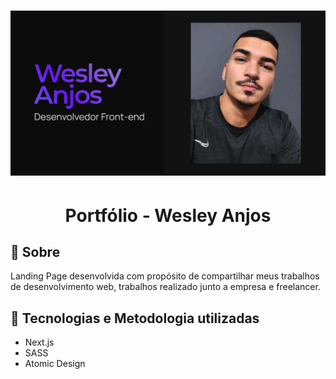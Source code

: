 <h1 align="center">
  <img alt="Banner Portfólio" title="Banner Portfólio" src=".github/banner-portfolio.png" />
</h1>

<h1 align="center">
  Portfólio - Wesley Anjos
</h1>

## 📃 Sobre

Landing Page desenvolvida com propósito de compartilhar meus trabalhos de desenvolvimento web, trabalhos realizado junto a empresa e freelancer.

## 🚀 Tecnologias e Metodologia utilizadas

- Next.js
- SASS
- Atomic Design
